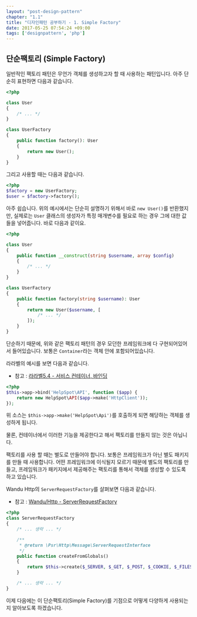 ```yaml
---
layout: "post-design-pattern"
chapter: "1.1"
title: "디자인패턴 공부하기 - 1. Simple Factory"
date: 2017-05-25 07:54:24 +09:00
tags: ['designpattern', 'php']
---
```


## 단순팩토리 (Simple Factory)

일반적인 팩토리 패턴은 무언가 객체를 생성하고자 할 때 사용하는 패턴입니다. 아주 단순히 표현하면 다음과 같습니다.

```php
<?php

class User
{
    /* ... */
}

class UserFactory
{
    public function factory(): User
    {
        return new User();
    }
}
```

그리고 사용할 때는 다음과 같습니다.

```php
<?php
$factory = new UserFactory;
$user = $factory->factory();
```

아주 쉽습니다. 위의 예시에서는 단순히 설명하기 위해서 바로 `new User()`를 반환했지만, 실제로는 `User` 클래스의 생성자가 특정 매개변수를 필요로 하는 경우 그에 대한 값들을 넣어줍니다. 바로 다음과 같이요.

```php
<?php

class User
{
    public function __construct(string $username, array $config)
    {
        /* ... */
    }
}

class UserFactory
{
    public function factory(string $username): User
    {
        return new User($username, [
            /* ... */
        ]);
    }
}
```

단순하기 때문에, 위와 같은 팩토리 패턴의 경우 모던한 프레임워크에 다 구현되어있어서 들어있습니다. 보통은 `Container`라는 객체 안에 포함되어있습니다.

라라벨의 예시를 보면 다음과 같습니다.

- 참고 : [라라벨5.4 - 서비스 컨테이너, 바인딩](https://laravel.kr/docs/5.4/container#binding)

```php
<?php
$this->app->bind('HelpSpot\API', function ($app) {
    return new HelpSpot\API($app->make('HttpClient'));
});
```

위 소스는 `$this->app->make('HelpSpot\Api')`를 호출하게 되면 해당하는 객체를 생성하게 됩니다.

물론, 컨테이너에서 이러한 기능을 제공한다고 해서 팩토리를 만들지 않는 것은 아닙니다.

팩토리를 사용 할 때는 별도로 만들어야 합니다. 보통은 프레임워크가 아닌 별도 패키지를 만들 때 사용합니다. 어떤 프레임워크에 이식될지 모르기 때문에 별도의 팩토리를 만들고, 프레임워크가 패키지에서 제공해주는 팩토리를 통해서 객체를 생성할 수 있도록 하고 있습니다.

Wandu Http의 `ServerRequestFactory`를 살펴보면 다음과 같습니다.

- 참고 : [Wandu/Http - ServerRequestFactory](https://github.com/Wandu/Http/blob/24d37e1277d18cc1f2994f329634a4a5b174cfe1/Factory/ServerRequestFactory.php)

```php
<?php
class ServerRequestFactory
{
    /* ... 생략 ... */

    /**
     * @return \Psr\Http\Message\ServerRequestInterface
     */
    public function createFromGlobals()
    {
        return $this->create($_SERVER, $_GET, $_POST, $_COOKIE, $_FILES, new PhpInputStream());
    }

    /* ... 생략 ... */
}
```

이제 다음에는 이 단순팩토리(Simple Factory)를 기점으로 어떻게 다양하게 사용되는지 알아보도록 하겠습니다.
